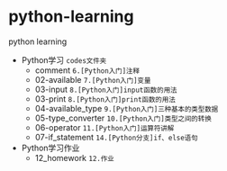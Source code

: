 # python-learning
python learning

* Python学习 `codes文件夹`
    *   comment `6.[Python入门]注释`
    *   02-available `7.[Python入门]变量`
    *   03-input `8.[Python入门]input函数的用法`
    *   03-print `8.[Python入门]print函数的用法`
    *   04-available_type `9.[Python入门]三种基本的类型数据`
    *   05-type_converter `10.[Python入门]类型之间的转换`
    *   06-operator `11.[Python入门]运算符讲解`
    *   07-if_statement `14.[Python分支]if、else语句`
* Python学习作业
    * 12_homework `12.作业`